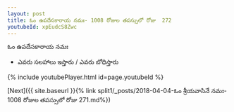 ```yaml
---
layout: post
title: ఓం ఉపదేసకారాయ నమః- 1008 రోజుల తపస్సులో రోజు  272
youtubeId: xpEudcS8Zwc
---
```

 
 
 ఓం ఉపదేసకారాయ నమః  
 
 -  ఎవరు సలహాలు ఇస్తారు / ఎవరు బోధిస్తారు 
 
  
 
  
 
 
 
 
 
 


{% include youtubePlayer.html id=page.youtubeId %}
 
[Next]({{ site.baseurl }}{% link  split1/_posts/2018-04-04-ఓం శ్రీయవాసినే నమః- 1008 రోజుల తపస్సులో రోజు  271.md%})
 
